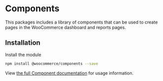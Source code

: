 # Components

This packages includes a library of components that can be used to create pages in the WooCommerce dashboard and reports pages.

## Installation

Install the module

```bash
npm install @woocommerce/components --save
```

View [the full Component documentation](https://woocommerce.github.io/woocommerce-admin/#/components/) for usage information.
